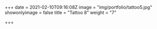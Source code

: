 +++
date = 2021-02-10T09:16:08Z
image = "img/portfolio/tattoo5.jpg"
showonlyimage = false
title = "Tattoo 8"
weight = "7"

+++

